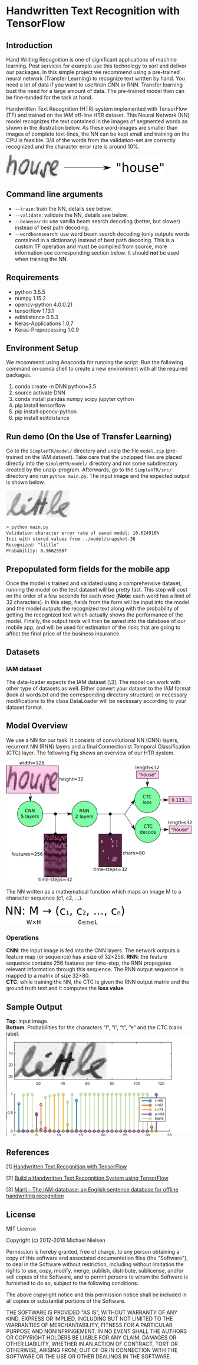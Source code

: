 
# Handwritten Text Recognition with TensorFlow

## Introduction

Hand Writing Recognition is one of significant applications of machine learning. Post services for example use this technology to sort and deliver our packages. In this simple project we recommend using a pre-trained neural network (Transfer Learning) to recognize text written by hand. You need a lot of data if you want to use/train CNN or RNN. Transfer learning bust the need for a large amount of data. The pre-trained model then can be fine-tunded for the task at hand. 

Handwritten Text Recognition (HTR) system implemented with TensorFlow (TF) and trained on the IAM off-line HTR dataset.
This Neural Network (NN) model recognizes the text contained in the images of segmented words as shown in the illustration below.
As these word-images are smaller than images of complete text-lines, the NN can be kept small and training on the CPU is feasible.
3/4 of the words from the validation-set are correctly recognized and the character error rate is around 10%.

![htr](SimpleHTR/doc/htr.png)

## Command line arguments

* `--train`: train the NN, details see below.
* `--validate`: validate the NN, details see below.
* `--beamsearch`: use vanilla beam search decoding (better, but slower) instead of best path decoding.
* `--wordbeamsearch`: use word beam search decoding (only outputs words contained in a dictionary) instead of best path decoding. This is a custom TF operation and must be compiled from source, more information see corresponding section below. It should **not** be used when training the NN.

## Requirements
* python                    3.5.5
* numpy                     1.15.2 
* opencv-python             4.0.0.21
* tensorflow                1.13.1
* editdistance              0.5.3
* Keras-Applications        1.0.7      
* Keras-Preprocessing       1.0.9

## Environment Setup 
We recommend using Anaconda for running the script. Run the following command on conda shell to create a new environment with all the required packages. 

1. conda create -n DNN python=3.5
2. source activate DNN
3. conda install pandas numpy scipy jupyter cython 
3. pip install tensorflow 
4. pip install opencv-python
5. pip install editdistance

## Run demo (On the Use of Transfer Learning)
Go to the `SimpleHTR/model/` directory and unzip the file `model.zip` (pre-trained on the IAM dataset).
Take care that the unzipped files are placed directly into the `SimpleHTR/model/` directory and not some subdirectory created by the unzip-program.
Afterwards, go to the `SimpleHTR/src/` directory and run `python main.py`.
The input image and the expected output is shown below.

![test](SimpleHTR/data/test.png)

```
> python main.py
Validation character error rate of saved model: 10.624916%
Init with stored values from ../model/snapshot-38
Recognized: "little"
Probability: 0.96625507
```
## Prepopulated form fields for the mobile app
Once the model is trained and validated using a comprehensive dataset, running the model on the test dataset will be pretty fast. This step will cost on the order of a few seconds for each word (**Note**: each word has a limit of 32 characters).
In this step, fields from the form will be input into the model and the model outputs the recognized text along with the probability of getting the recognized text which actually shows the performance of the model. 
Finally, the output texts will then be saved into the database of our mobile app, and will be used for estimation of the risks that are going to affect the final price of the business insurance.

## Datasets
### IAM dataset
The data-loader expects the IAM dataset \[\3]. 
The model can work with other type of datasets as well. Either convert your dataset to the IAM format (look at words.txt and the corresponding directory structure) or necessary modifications to the class DataLoader will be necessary according to your dataset format. 

## Model Overview
We use a NN for our task. It consists of convolutional NN (CNN) layers, recurrent NN (RNN) layers and a final Connectionist Temporal Classification (CTC) layer. 
The following Fig shows an overview of our HTR system.

![model](./SimpleHTR/doc/nn_overview.png)

The NN written as a mathematical function which maps an image M to a character sequence (c1, c2, …).

![equation](./SimpleHTR/doc/eq.png)

### Operations
**CNN**: the input image is fed into the CNN layers. The network outputs a feature map (or sequence) has a size of 32×256.
**RNN**: the feature sequence contains 256 features per time-step, the RNN propagates relevant information through this sequence. The RNN output sequence is mapped to a matrix of size 32×80.<br />
**CTC**: while training the NN, the CTC is given the RNN output matrix and the ground truth text and it computes the **loss value**. 

## Sample Output
**Top**: input image.<br />
**Bottom**: Probabilities for the characters “l”, “i”, “t”, “e” and the CTC blank label.
![SampleOut](SimpleHTR/doc/SampleOut.png)

## References
\[1\] [Handwritten Text Recognition with TensorFlow](https://github.com/githubharald/SimpleHTR)

\[2\] [Build a Handwritten Text Recognition System using TensorFlow](https://towardsdatascience.com/2326a3487cd5)

\[3\] [Marti - The IAM-database: an English sentence database for offline handwriting recognition](http://www.fki.inf.unibe.ch/databases/iam-handwriting-database)

## License

MIT License

Copyright (c) 2012-2018 Michael Nielsen

Permission is hereby granted, free of charge, to any person obtaining
a copy of this software and associated documentation files (the
"Software"), to deal in the Software without restriction, including
without limitation the rights to use, copy, modify, merge, publish,
distribute, sublicense, and/or sell copies of the Software, and to
permit persons to whom the Software is furnished to do so, subject to
the following conditions:

The above copyright notice and this permission notice shall be
included in all copies or substantial portions of the Software.

THE SOFTWARE IS PROVIDED "AS IS", WITHOUT WARRANTY OF ANY KIND,
EXPRESS OR IMPLIED, INCLUDING BUT NOT LIMITED TO THE WARRANTIES OF
MERCHANTABILITY, FITNESS FOR A PARTICULAR PURPOSE AND
NONINFRINGEMENT. IN NO EVENT SHALL THE AUTHORS OR COPYRIGHT HOLDERS BE
LIABLE FOR ANY CLAIM, DAMAGES OR OTHER LIABILITY, WHETHER IN AN ACTION
OF CONTRACT, TORT OR OTHERWISE, ARISING FROM, OUT OF OR IN CONNECTION
WITH THE SOFTWARE OR THE USE OR OTHER DEALINGS IN THE SOFTWARE.
